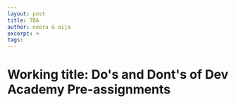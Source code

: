 ```yaml
---
layout: post
title: TBA
author: noora & aija
excerpt: >
tags:
---
```



# Working title: Do's and Dont's of Dev Academy Pre-assignments

